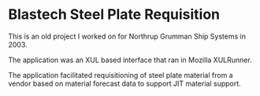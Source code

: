 Blastech Steel Plate Requisition
========

This is an old project I worked on for Northrup Grumman Ship Systems in 2003.

The application was an XUL based interface that ran in Mozilla XULRunner.

The application facilitated requisitioning of steel plate material from a vendor based on material forecast data to support JIT material support.

